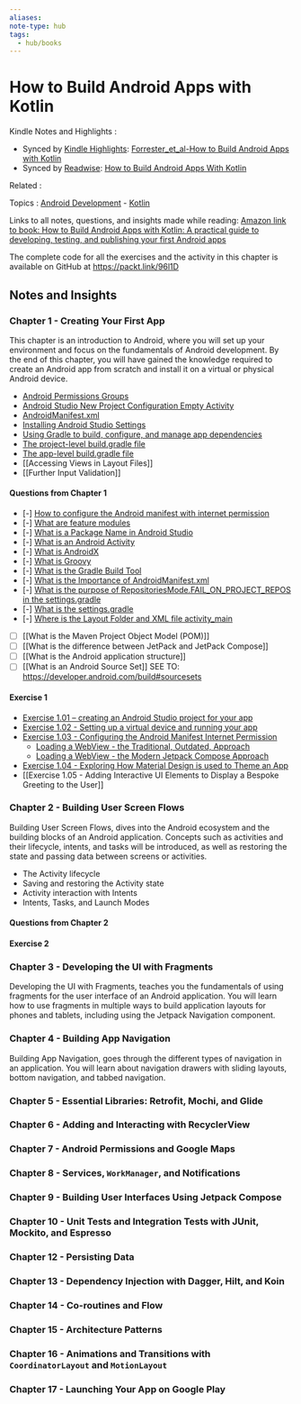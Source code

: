 ```yaml
---
aliases:
note-type: hub
tags:
  - hub/books
---
```


# How to Build Android Apps with Kotlin

Kindle Notes and Highlights :

- Synced by [Kindle Highlights](https://github.com/hadynz/obsidian-kindle-plugin): [Forrester_et_al-How to Build Android Apps with Kotlin](../../kindle-highlights/Forrester_et_al-How%20to%20Build%20Android%20Apps%20with%20Kotlin.md)
- Synced by [Readwise](https://readwise.io/): [How to Build Android Apps With Kotlin](../../Readwise/Books/How%20to%20Build%20Android%20Apps%20With%20Kotlin.md)

Related :

Topics : [Android Development](../../4-hub-notes-🚉/Android%20Development.md) - [Kotlin](../../4-hub-notes-🚉/Kotlin%20Programming%20Language.md)

Links to all notes, questions, and insights made while reading: [Amazon link to book: How to Build Android Apps with Kotlin: A practical guide to developing, testing, and publishing your first Android apps](https://www.amazon.com/How-Build-Android-Apps-Kotlin-ebook/dp/B0BVZX4JHS/ref=tmm_kin_swatch_0?_encoding=UTF8&qid=&sr=)

The complete code for all the exercises and the activity in this chapter is available on GitHub at https://packt.link/96l1D

## Notes and Insights

### Chapter 1 - Creating Your First App

This chapter is an introduction to Android, where you will set up your
environment and focus on the fundamentals of Android development. By the end
of this chapter, you will have gained the knowledge required to create an
Android app from scratch and install it on a virtual or physical Android device.

- [Android Permissions Groups](../../3-permanent-notes-🧲/Android%20Permissions%20Groups.md)
- [Android Studio New Project Configuration Empty Activity](Android%20Studio%20New%20Project%20Configuration%20Empty%20Activity.md)
- [AndroidManifest.xml](../../3-permanent-notes-🧲/AndroidManifest.xml.md)
- [Installing Android Studio Settings](Installing%20Android%20Studio%20Settings.md)
- [Using Gradle to build, configure, and manage app dependencies](Using%20Gradle%20to%20build,%20configure,%20and%20manage%20app%20dependencies.md)
- [The project-level build.gradle file](The%20project-level%20build.gradle%20file.md)
- [The app-level build.gradle file](The%20app-level%20build.gradle%20file.md)
- [[Accessing Views in Layout Files]]
- [[Further Input Validation]]

#### Questions from Chapter 1

- [-] [How to configure the Android manifest with internet permission](../../3-permanent-notes-🧲/How%20to%20configure%20the%20Android%20manifest%20with%20internet%20permission.md)
- [-] [What are feature modules](What%20are%20feature%20modules)
- [-] [What is a Package Name in Android Studio](What%20is%20a%20Package%20Name%20in%20Android%20Studio.md)
- [-] [What is an Android Activity](What%20is%20an%20Android%20Activity.md)
- [-] [What is AndroidX](What%20is%20AndroidX.md)
- [-] [What is Groovy](What%20is%20Groovy.md)
- [-] [What is the Gradle Build Tool](What%20is%20the%20Gradle%20Build%20Tool.md)
- [-] [What is the Importance of AndroidManifest.xml](What%20is%20the%20Importance%20of%20AndroidManifest.xml.md)
- [-] [What is the purpose of RepositoriesMode.FAIL_ON_PROJECT_REPOS in the settings.gradle](What%20is%20the%20purpose%20of%20RepositoriesMode.FAIL_ON_PROJECT_REPOS%20in%20the%20settings.gradle.md)
- [-] [What is the settings.gradle](What%20is%20the%20settings.gradle.md)
- [-] [Where is the Layout Folder and XML file activity_main](Where%20is%20the%20Layout%20Folder%20and%20XML%20file%20activity_main.md)
- [ ] [[What is the Maven Project Object Model (POM)]]
- [ ] [[What is the difference between JetPack and JetPack Compose]]
- [ ] [[What is the Android application structure]]
- [ ] [[What is an Android Source Set]] SEE TO: <https://developer.android.com/build#sourcesets>

#### Exercise 1

- [Exercise 1.01 – creating an Android Studio project for your app](Activities%20and%20Exercises/Exercise%201.01%20–%20creating%20an%20Android%20Studio%20project%20for%20your%20app.md)
- [Exercise 1.02 - Setting up a virtual device and running your app](Activities%20and%20Exercises/Exercise%201.02%20-%20Setting%20up%20a%20virtual%20device%20and%20running%20your%20app.md)
- [Exercise 1.03 - Configuring the Android Manifest Internet Permission](Activities%20and%20Exercises/Exercise%201.03%20-%20Configuring%20the%20Android%20Manifest%20Internet%20Permission.md)
  - [Loading a WebView - the Traditional, Outdated, Approach](Loading%20a%20WebView%20-%20the%20Traditional,%20Outdated,%20Approach.md)
  - [Loading a WebView - the Modern Jetpack Compose Approach](Loading%20a%20WebView%20-%20the%20Modern%20Jetpack%20Compose%20Approach.md)
- [Exercise 1.04 - Exploring How Material Design is used to Theme an App](Activities%20and%20Exercises/Exercise%201.04%20-%20Exploring%20How%20Material%20Design%20is%20used%20to%20Theme%20an%20App.md)
- [[Exercise 1.05 - Adding Interactive UI Elements to Display a Bespoke Greeting to the User]]

### Chapter 2 - Building User Screen Flows

Building User Screen Flows, dives into the Android ecosystem and the building
blocks of an Android application. Concepts such as activities and their
lifecycle, intents, and tasks will be introduced, as well as restoring the
state and passing data between screens or activities.

- The Activity lifecycle
- Saving and restoring the Activity state
- Activity interaction with Intents
- Intents, Tasks, and Launch Modes

#### Questions from Chapter 2

#### Exercise 2

### Chapter 3 - Developing the UI with Fragments

Developing the UI with Fragments, teaches you the fundamentals of using
fragments for the user interface of an Android application. You will learn how
to use fragments in multiple ways to build application layouts for phones and
tablets, including using the Jetpack Navigation component.

### Chapter 4 - Building App Navigation

Building App Navigation, goes through the different types of navigation in an
application. You will learn about navigation drawers with sliding layouts,
bottom navigation, and tabbed navigation.

### Chapter 5 - Essential Libraries: Retrofit, Mochi, and Glide

### Chapter 6 - Adding and Interacting with RecyclerView

### Chapter 7 - Android Permissions and Google Maps

### Chapter 8 - Services, `WorkManager`, and Notifications

### Chapter 9 - Building User Interfaces Using Jetpack Compose

### Chapter 10 - Unit Tests and Integration Tests with JUnit, Mockito, and Espresso

### Chapter 12 - Persisting Data

### Chapter 13 - Dependency Injection with Dagger, Hilt, and Koin

### Chapter 14 - Co-routines and Flow

### Chapter 15 - Architecture Patterns

### Chapter 16 - Animations and Transitions with `CoordinatorLayout` and `MotionLayout`

### Chapter 17 - Launching Your App on Google Play
